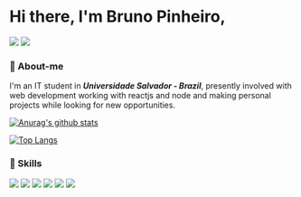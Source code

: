 # Hi there, I'm Bruno Pinheiro,

<a href="mailto:psbrunosouza@gmail.com
"><img src="https://img.shields.io/badge/Gmail-D14836?style=for-the-badge&logo=gmail&logoColor=white"/></a> 
<a href="https://www.linkedin.com/in/psbrunosouza/"><img src="https://img.shields.io/badge/LinkedIn-0077B5?style=for-the-badge&logo=linkedin&logoColor=white"/></a>

### 💬 About-me

<div>
  <!-- <img width="320" align="right" src="./Programmer-cuate.svg"> -->
</div>


I'm an IT student in ***Universidade Salvador - Brazil***, presently involved with web development working with reactjs and node and making personal projects while looking for new opportunities.

[![Anurag's github stats](https://github-readme-stats.vercel.app/api?username=psbrunosouza&count_private=true&theme=dracula&show_icons=true)](https://github.com/psbrunosouza)

[![Top Langs](https://github-readme-stats.vercel.app/api/top-langs/?username=psbrunosouza&layout=compact&theme=dracula)](https://github.com/github.com/psbrunosouza)

### 🔧 Skills

![](https://img.shields.io/badge/tech-reactjs-informational?style=flat&logo=react&logoColor=white&color=DD6387) ![](https://img.shields.io/badge/tech-javascript-informational?style=flat&logo=javascript&logoColor=white&color=DD6387) ![](https://img.shields.io/badge/tech-typescript-informational?style=flat&logo=typescript&logoColor=white&color=DD6387) ![](https://img.shields.io/badge/tech-node-informational?style=flat&logo=nodejs&logoColor=white&color=DD6387) ![](https://img.shields.io/badge/tool-visualCode-informational?style=flat&logo=visualstudiocode&logoColor=white&color=DD6387) ![](https://img.shields.io/badge/tool-docker-informational?style=flat&logo=docker&logoColor=white&color=DD6387)
